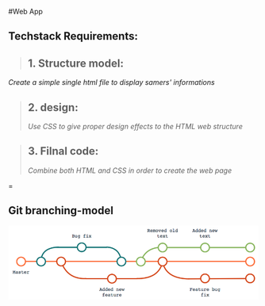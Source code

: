 #Web App





## Techstack Requirements:


> ## 1. Structure model: 
*Create a simple single html file to display samers' informations*

> ## 2. design: 
> *Use CSS to give proper design effects to the HTML web structure*

> ## 3. Filnal code:
> *Combine both HTML and CSS in order to create the web page*


=


## Git branching-model
![alt](./Git-branching-model.png)



<link rel="stylesheet" type="text/css" media="all" href=" https://thismoree.github.io/md/style.css" />
